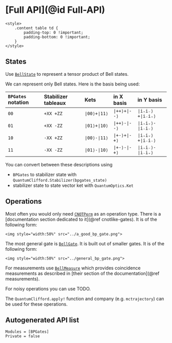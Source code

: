 # [Full API](@id Full-API)

```@raw html
<style>
    .content table td {
        padding-top: 0 !important;
        padding-bottom: 0 !important;
    }
</style>
```

## States

Use [`BellState`](@ref) to represent a tensor product of Bell states.

We can represent only Bell states. Here is the basis being used:

| `BPGates` notation| Stabilizer tableaux | Kets | in X basis | in Y basis |
|:---|:---|:---|:---|:---|
|`00`|`+XX +ZZ`|`∣00⟩+∣11⟩`|`∣++⟩+∣--⟩`|`∣i₊i₋⟩+∣i₋i₊⟩`|
|`01`|`+XX -ZZ`|`∣01⟩+∣10⟩`|`∣++⟩-∣--⟩`|`∣i₊i₊⟩-∣i₋i₋⟩`|
|`10`|`-XX +ZZ`|`∣00⟩-∣11⟩`|`∣+-⟩+∣-+⟩`|`∣i₊i₊⟩+∣i₋i₋⟩`|
|`11`|`-XX -ZZ`|`∣01⟩-∣10⟩`|`∣+-⟩-∣-+⟩`|`∣i₊i₋⟩-∣i₋i₊⟩`|

You can convert between these descriptions using
- `BPGates` to stabilizer state with `QuantumClifford.Stabilizer(bpgates_state)`
- stabilizer state to state vector ket with `QuantumOptics.Ket`

## Operations

Most often you would only need [`CNOTPerm`](@ref) as an operation type. There is a [documentation section dedicated to it](@ref cnotlike-gates). It is of the following form:

```@raw html
<img style="width:50%" src="../a_good_bp_gate.png">
```

The most general gate is [`BellGate`](@ref). It is built out of smaller gates. It is of the following form:

```@raw html
<img style="width:50%" src="../general_bp_gate.png">
```

For measurements use [`BellMeasure`](@ref) which provides coincidence measurements as described in [their section of the documentation](@ref measurements).

For noisy operations you can use TODO.

The `QuantumClifford.apply!` function and company (e.g. `mctrajectory`) can be used for these operations.

## Autogenerated API list

```@autodocs
Modules = [BPGates]
Private = false
```
